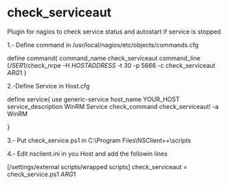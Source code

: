 # check_serviceaut


Plugin for nagios to check service status and autostart if service is stopped

1.- Define command in /usr/local/nagios/etc/objects/commands.cfg

define command{
	command_name	check_serviceaut
	command_line	$USER1$/check_nrpe -H $HOSTADDRESS$ -t 30 -p 5666 -c check_serviceaut $ARG1$ 
}

2.-Define Service in Host.cfg 

define service{
	use						        generic-service
	host_name				      YOUR_HOST
	service_description		WinRM Service
	check_command			    check_serviceaut! -a WinRM
	
}

3.- Put check_service.ps1 in C:\Program Files\NSClient++\scripts

4.- Edit nsclient.ini in you Host and add the followin lines

[/settings/external scripts/wrapped scripts]
check_serviceaut = check_service.ps1  $ARG1$ 
